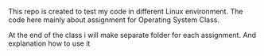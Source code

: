 This repo is created to test my code in different Linux environment. The code here mainly about assignment for Operating System Class.

At the end of the class i will make separate folder for each assignment. And explanation how to use it
